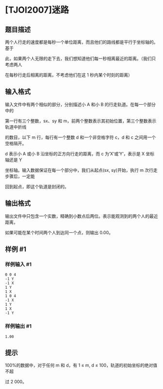 # [TJOI2007]迷路

## 题目描述

两个人行走的速度都是每秒一个单位距离，而且他们的路线都是平行于坐标轴的。基于

此，如果两个人无限的走下去，我们想知道他们每一秒相离最近的距离。（我们只考虑两人

在每秒行走后相离的距离，不考虑他们在这 1 秒内某个时刻的距离）


## 输入格式

输入文件中有两个相似的部分，分别描述小 A 和小 B 的行走轨道。在每一个部分中的

第一行有三个整数，sx、sy 和 m，前两个整数表示其初始位置，第三个整数表示轨道中折线

的数目，以下 m 行，每行有一个整数 d 和一个非空格字符 c，d 和 c 之间用一个空格隔开。

d 表示小 A 或小 B 沿坐标的正方向行走的距离，而 c 为’X’或’Y’，表示是 X 坐标轴还是 Y

坐标轴。输入数据保证在每一个部分中，我们从起点(sx, sy)开始，执行 m 次行走步骤后，一定能

回到起点，即这个轨道是封闭的。


## 输出格式

输出文件中只包含一个实数，精确到小数点后两位。表示能观测到的两个人的最近距离，

如果可能在某个时间两个人到达同一个点，则输出 0.00。


## 样例 #1

### 样例输入 #1
```
0 0 4
-1 Y
-1 X
1 Y
1 X
1 0 4
-1 X
1 Y
1 X
-1 Y
```

### 样例输出 #1

```
1.00
```

## 提示

100%的数据中，对于任何 m 和 d，有 1 ≤ m, d ≤ 100，轨道的初始坐标的绝对值不超

过 2 000。


